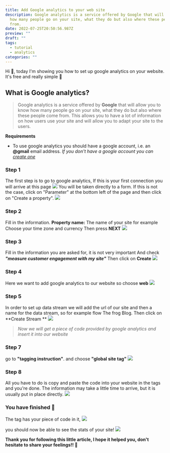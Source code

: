 ```yaml
---
title: Add Google analytics to your web site
description: Google analytics is a service offered by Google that will allow you to know
  how many people go on your site, what they do but also where these people come
  from.
date: 2022-07-25T20:50:56.987Z
preview: ""
draft: ""
tags:
  - tutorial
  - analytics
categories: ""
---
```


Hi 👋, today I'm showing you how to set up google analytics on your website. 
It's free and really simple 🥳

## What is Google analytics?
> Google analytics is a service offered by **Google** that will allow you to know how many people go on your site, what they do but also where these people come from. This allows
> you to have a lot of information on how users use your site and will
> allow you to adapt your site to the users.

**Requirements**
 - To use google analytics you should have a google account, i.e. an
   **@gmail** email address.
*If you don't have a google account you can [create one](https://accounts.google.com/signup/v2/webcreateaccount?flowName=GlifWebSignIn&flowEntry=SignUp)*

### Step 1
The first step is to go to google analytics, 
If this is your first connection you will arrive at this page 
![](/google-analytics/welcome.png)
You will be taken directly to a form.
If this is not the case, click on "Parameter" at the bottom left of the page
and then click on "Create a property".
![](/google-analytics/property1.png)

### Step 2 
Fill in the information.
**Property name:** The name of your site for example
Choose your time zone and currency
Then press **NEXT**
![](/google-analytics/CreateProperty.png)

### Step 3
Fill in the information you are asked for, it is not very important
And check ***"measure customer engagement with my site"*** 
Then click on **Create**
![](/google-analytics/informationsSite.png)

### Step 4 
Here we want to add google analytics to our website so choose **web** 
![](/google-analytics/WebSelection.png)

### Step 5 
In order to set up data stream we will add the url of our site and then a name for the data stream, so for example flow The frog Blog.
Then click on **Create Stream **
![](/google-analytics/createStream.png)

> *Now we will get a piece of code provided by google analytics and insert it into our website*

### Step 7
go to **"tagging instruction"**.
and choose **"global site tag"**
![](/google-analytics/code.png)

### Step 8 
All you have to do is copy and paste the code into your website in the **<head>** tags and you're done.
The information may take a little time to arrive, but it is usually put in place directly.
![](/google-analytics/MessageInfo.png)

### You have finished 🥳
The <head> tag has your piece of code in it, 
![](/google-analytics/finalCode.png)

you should now be able to see the stats of your site! 
![](/google-analytics/dashboardGoogle.png)


**Thank you for following this little article, I hope it helped you, don't hesitate to share your feelings!! 👋**